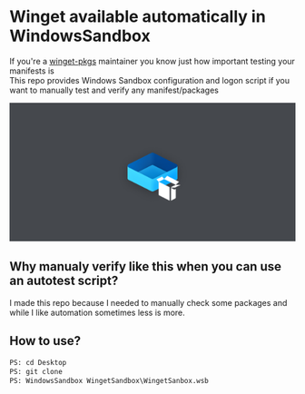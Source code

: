 # Winget available automatically in WindowsSandbox
If you're a [winget-pkgs](https://github.com/microsoft/winget-pkgs/) maintainer you know just how important testing your manifests is      
This repo provides Windows Sandbox configuration and logon script if you want to manually test and verify any manifest/packages     
   
![Banner](/res/Banner.bmp)  

## Why manualy verify like this when you can use an autotest script?
I made this repo because I needed to manually check some packages and while I like automation sometimes less is more.  
## How to use?
```
PS: cd Desktop
PS: git clone   
PS: WindowsSandbox WingetSandbox\WingetSanbox.wsb  
```
    
